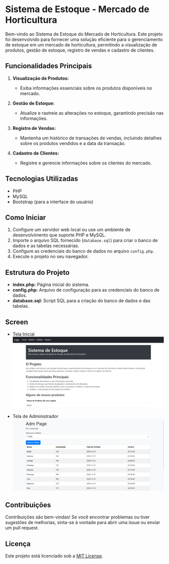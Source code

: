 # Sistema de Estoque - Mercado de Horticultura

Bem-vindo ao Sistema de Estoque do Mercado de Horticultura. Este projeto foi desenvolvido para fornecer uma solução eficiente para o gerenciamento de estoque em um mercado de horticultura, permitindo a visualização de produtos, gestão de estoque, registro de vendas e cadastro de clientes.

## Funcionalidades Principais

1. **Visualização de Produtos:**
   - Exiba informações essenciais sobre os produtos disponíveis no mercado.

2. **Gestão de Estoque:**
   - Atualize e rastreie as alterações no estoque, garantindo precisão nas informações.

3. **Registro de Vendas:**
   - Mantenha um histórico de transações de vendas, incluindo detalhes sobre os produtos vendidos e a data da transação.

4. **Cadastro de Clientes:**
   - Registre e gerencie informações sobre os clientes do mercado.

## Tecnologias Utilizadas

- PHP
- MySQL
- Bootstrap (para a interface do usuário)

## Como Iniciar

1. Configure um servidor web local ou use um ambiente de desenvolvimento que suporte PHP e MySQL.
2. Importe o arquivo SQL fornecido (`database.sql`) para criar o banco de dados e as tabelas necessárias.
3. Configure as credenciais do banco de dados no arquivo `config.php`.
4. Execute o projeto no seu navegador.

## Estrutura do Projeto

- **index.php:** Página inicial do sistema.
- **config.php:** Arquivo de configuração para as credenciais do banco de dados.
- **database.sql:** Script SQL para a criação do banco de dados e das tabelas.

## Screen
- Tela Inicial
![Alt text](image.png)

- Tela de Administrador
![Alt text](image-1.png)

## Contribuições

Contribuições são bem-vindas! Se você encontrar problemas ou tiver sugestões de melhorias, sinta-se à vontade para abrir uma issue ou enviar um pull request.

## Licença

Este projeto está licenciado sob a [MIT License](LICENSE).
